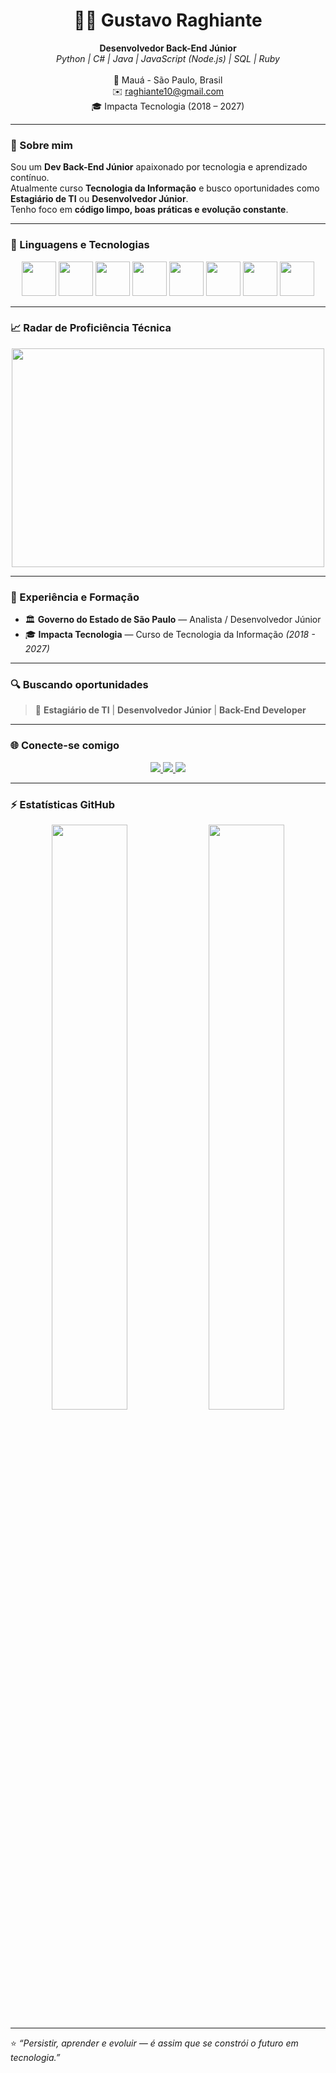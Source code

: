 <!-- README Profile Gustavo Raghiante -->
<!-- Versão com gráficos circulares animados (Dark Mode) -->

<h1 align="center">👨‍💻 Gustavo Raghiante</h1>

<p align="center">
  <b>Desenvolvedor Back-End Júnior</b><br>
  <i>Python | C# | Java | JavaScript (Node.js) | SQL | Ruby</i><br><br>
  📍 Mauá - São Paulo, Brasil <br>
  ✉️ <a href="mailto:raghiante10@gmail.com">raghiante10@gmail.com</a><br>
  🎓 Impacta Tecnologia (2018 – 2027)
</p>

---

### 🚀 Sobre mim

Sou um **Dev Back-End Júnior** apaixonado por tecnologia e aprendizado contínuo.  
Atualmente curso **Tecnologia da Informação** e busco oportunidades como **Estagiário de TI** ou **Desenvolvedor Júnior**.  
Tenho foco em **código limpo, boas práticas e evolução constante**.  

---

### 🧠 Linguagens e Tecnologias

<p align="center">
  <img src="https://cdn.jsdelivr.net/gh/devicons/devicon/icons/python/python-original.svg" width="55px" />
  <img src="https://cdn.jsdelivr.net/gh/devicons/devicon/icons/html5/html5-original.svg" width="55px" />
  <img src="https://cdn.jsdelivr.net/gh/devicons/devicon/icons/css3/css3-original.svg" width="55px" />
  <img src="https://cdn.jsdelivr.net/gh/devicons/devicon/icons/csharp/csharp-original.svg" width="55px" />
  <img src="https://cdn.jsdelivr.net/gh/devicons/devicon/icons/java/java-original.svg" width="55px" />
  <img src="https://cdn.jsdelivr.net/gh/devicons/devicon/icons/javascript/javascript-original.svg" width="55px" />
  <img src="https://cdn.jsdelivr.net/gh/devicons/devicon/icons/mysql/mysql-original.svg" width="55px" />
  <img src="https://cdn.jsdelivr.net/gh/devicons/devicon/icons/ruby/ruby-original.svg" width="55px" />
</p>

---

### 📈 Radar de Proficiência Técnica

<p align="center">
  <img src="https://quickchart.io/chart?c={type:'radar',data:{labels:['Python','HTML5','CSS3','C#','Java','JavaScript','SQL','Ruby'],datasets:[{label:'Proficiency',data:[80,100,72,76,63,35,30,29],backgroundColor:'rgba(56,189,248,0.3)',borderColor:'#38bdf8',pointBackgroundColor:'#38bdf8',borderWidth:2}]},options:{plugins:{legend:{labels:{color:'white'}}},scales:{r:{angleLines:{color:'#444'},grid:{color:'#333'},pointLabels:{color:'white'},ticks:{display:false}}}}}" width="500" height="350" />
</p>

---

### 💼 Experiência e Formação

- 🏛️ **Governo do Estado de São Paulo** — Analista / Desenvolvedor Júnior  
- 🎓 **Impacta Tecnologia** — Curso de Tecnologia da Informação *(2018 - 2027)*  

---

### 🔍 Buscando oportunidades

> 💼 **Estagiário de TI** | **Desenvolvedor Júnior** | **Back-End Developer**

---

### 🌐 Conecte-se comigo

<p align="center">
  <a href="mailto:raghiante10@gmail.com">
    <img src="https://img.shields.io/badge/-Gmail-D14836?style=for-the-badge&logo=gmail&logoColor=white">
  </a>
  <a href="https://www.linkedin.com/in/gustavo-raghiante/">
    <img src="https://img.shields.io/badge/-LinkedIn-0077B5?style=for-the-badge&logo=linkedin&logoColor=white">
  </a>
  <a href="https://github.com/GustavoRaghiante">
    <img src="https://img.shields.io/badge/-GitHub-181717?style=for-the-badge&logo=github&logoColor=white">
  </a>
</p>

---

### ⚡ Estatísticas GitHub

<p align="center">
  <img width="49%" src="https://github-readme-stats.vercel.app/api?username=GustavoRaghiante&show_icons=true&theme=github_dark&hide_border=true" />
  <img width="49%" src="https://github-readme-stats.vercel.app/api/top-langs/?username=GustavoRaghiante&layout=compact&theme=github_dark&hide_border=true" />
</p>

---

⭐ *“Persistir, aprender e evoluir — é assim que se constrói o futuro em tecnologia.”*